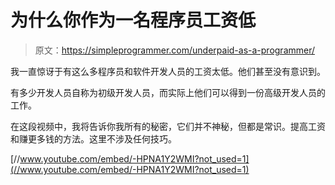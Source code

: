 # 为什么你作为一名程序员工资低

> 原文：<https://simpleprogrammer.com/underpaid-as-a-programmer/>

我一直惊讶于有这么多程序员和软件开发人员的工资太低。他们甚至没有意识到。

有多少开发人员自称为初级开发人员，而实际上他们可以得到一份高级开发人员的工作。

在这段视频中，我将告诉你我所有的秘密，它们并不神秘，但都是常识。提高工资和赚更多钱的方法。这里不涉及任何技巧。

[//www.youtube.com/embed/-HPNA1Y2WMI?not_used=1](//www.youtube.com/embed/-HPNA1Y2WMI?not_used=1)
